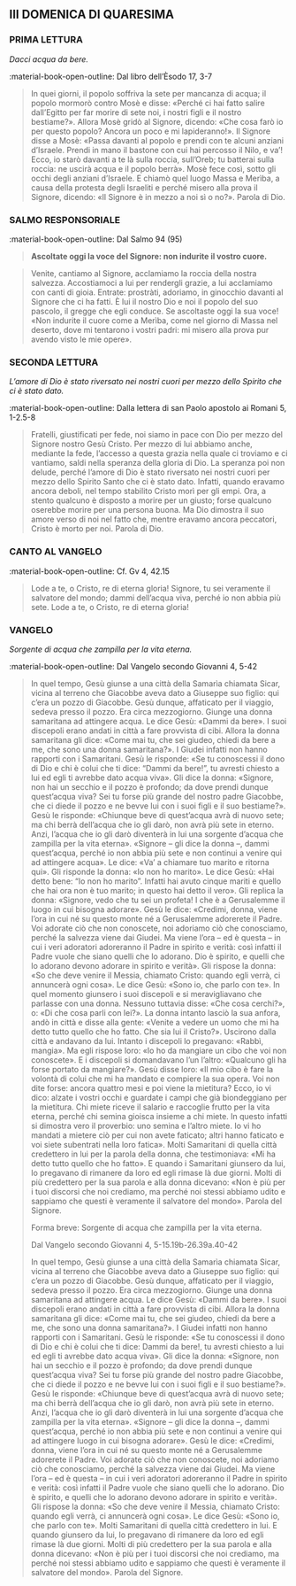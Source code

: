 ## III DOMENICA DI QUARESIMA
> 
### PRIMA LETTURA
*Dacci acqua da bere.*

:material-book-open-outline: Dal libro dell’Èsodo
17, 3-7

> In quei giorni, il popolo soffriva la sete per mancanza di acqua; il popolo mormorò contro Mosè e disse: «Perché ci hai fatto salire dall’Egitto per far morire di sete noi, i nostri figli e il nostro bestiame?». Allora Mosè gridò al Signore, dicendo: «Che cosa farò io per questo popolo? Ancora un poco e mi lapideranno!». Il Signore disse a Mosè: «Passa davanti al popolo e prendi con te alcuni anziani d’Israele. Prendi in mano il bastone con cui hai percosso il Nilo, e va’! Ecco, io starò davanti a te là sulla roccia, sull’Oreb; tu batterai sulla roccia: ne uscirà acqua e il popolo berrà». Mosè fece così, sotto gli occhi degli anziani d’Israele. E chiamò quel luogo Massa e Merìba, a causa della protesta degli Israeliti e perché misero alla prova il Signore, dicendo: «Il Signore è in mezzo a noi sì o no?». Parola di Dio.
> 
### SALMO RESPONSORIALE
:material-book-open-outline: Dal Salmo 94 (95)

>**Ascoltate oggi la voce del Signore: non indurite il vostro cuore.**

> Venite, cantiamo al Signore,
> acclamiamo la roccia della nostra salvezza.
> Accostiamoci a lui per rendergli grazie,
> a lui acclamiamo con canti di gioia.
> Entrate: prostràti, adoriamo,
> in ginocchio davanti al Signore che ci ha fatti.
> È lui il nostro Dio
> e noi il popolo del suo pascolo,
> il gregge che egli conduce.
> Se ascoltaste oggi la sua voce!
> «Non indurite il cuore come a Merìba,
> come nel giorno di Massa nel deserto,
> dove mi tentarono i vostri padri:
> mi misero alla prova
> pur avendo visto le mie opere».
> 
### SECONDA LETTURA
*L’amore di Dio è stato riversato nei nostri cuori per mezzo dello Spirito che ci è stato dato.*

:material-book-open-outline: Dalla lettera di san Paolo apostolo ai Romani
5, 1-2.5-8

> Fratelli, giustificati per fede, noi siamo in pace con Dio per mezzo del Signore nostro Gesù Cristo. Per mezzo di lui abbiamo anche, mediante la fede, l’accesso a questa grazia nella quale ci troviamo e ci vantiamo, saldi nella speranza della gloria di Dio. La speranza poi non delude, perché l’amore di Dio è stato riversato nei nostri cuori per mezzo dello Spirito Santo che ci è stato dato. Infatti, quando eravamo ancora deboli, nel tempo stabilito Cristo morì per gli empi. Ora, a stento qualcuno è disposto a morire per un giusto; forse qualcuno oserebbe morire per una persona buona. Ma Dio dimostra il suo amore verso di noi nel fatto che, mentre eravamo ancora peccatori, Cristo è morto per noi. Parola di Dio.
> 
### CANTO AL VANGELO
:material-book-open-outline: Cf. Gv 4, 42.15

> Lode a te, o Cristo, re di eterna gloria!
> Signore, tu sei veramente il salvatore del mondo;
> dammi dell’acqua viva, perché io non abbia più sete.
> Lode a te, o Cristo, re di eterna gloria!
> 
### VANGELO
*Sorgente di acqua che zampilla per la vita eterna.*

:material-book-open-outline: Dal Vangelo secondo Giovanni
4, 5-42

> In quel tempo, Gesù giunse a una città della Samarìa chiamata Sicar, vicina al terreno che Giacobbe aveva dato a Giuseppe suo figlio: qui c’era un pozzo di Giacobbe. Gesù dunque, affaticato per il viaggio, sedeva presso il pozzo. Era circa mezzogiorno. Giunge una donna samaritana ad attingere acqua. Le dice Gesù: «Dammi da bere». I suoi discepoli erano andati in città a fare provvista di cibi. Allora la donna samaritana gli dice: «Come mai tu, che sei giudeo, chiedi da bere a me, che sono una donna samaritana?». I Giudei infatti non hanno rapporti con i Samaritani. Gesù le risponde: «Se tu conoscessi il dono di Dio e chi è colui che ti dice: “Dammi da bere!”, tu avresti chiesto a lui ed egli ti avrebbe dato acqua viva». Gli dice la donna: «Signore, non hai un secchio e il pozzo è profondo; da dove prendi dunque quest’acqua viva? Sei tu forse più grande del nostro padre Giacobbe, che ci diede il pozzo e ne bevve lui con i suoi figli e il suo bestiame?». Gesù le risponde: «Chiunque beve di quest’acqua avrà di nuovo sete; ma chi berrà dell’acqua che io gli darò, non avrà più sete in eterno. Anzi, l’acqua che io gli darò diventerà in lui una sorgente d’acqua che zampilla per la vita eterna». «Signore – gli dice la donna –, dammi quest’acqua, perché io non abbia più sete e non continui a venire qui ad attingere acqua». Le dice: «Va’ a chiamare tuo marito e ritorna qui». Gli risponde la donna: «Io non ho marito». Le dice Gesù: «Hai detto bene: “Io non ho marito”. Infatti hai avuto cinque mariti e quello che hai ora non è tuo marito; in questo hai detto il vero». Gli replica la donna: «Signore, vedo che tu sei un profeta! I che è a Gerusalemme il luogo in cui bisogna adorare». Gesù le dice: «Credimi, donna, viene l’ora in cui né su questo monte né a Gerusalemme adorerete il Padre. Voi adorate ciò che non conoscete, noi adoriamo ciò che conosciamo, perché la salvezza viene dai Giudei. Ma viene l’ora – ed è questa – in cui i veri adoratori adoreranno il Padre in spirito e verità: così infatti il Padre vuole che siano quelli che lo adorano. Dio è spirito, e quelli che lo adorano devono adorare in spirito e verità». Gli rispose la donna: «So che deve venire il Messia, chiamato Cristo: quando egli verrà, ci annuncerà ogni cosa». Le dice Gesù: «Sono io, che parlo con te». In quel momento giunsero i suoi discepoli e si meravigliavano che parlasse con una donna. Nessuno tuttavia disse: «Che cosa cerchi?», o: «Di che cosa parli con lei?». La donna intanto lasciò la sua anfora, andò in città e disse alla gente: «Venite a vedere un uomo che mi ha detto tutto quello che ho fatto. Che sia lui il Cristo?». Uscirono dalla città e andavano da lui. Intanto i discepoli lo pregavano: «Rabbì, mangia». Ma egli rispose loro: «Io ho da mangiare un cibo che voi non conoscete». E i discepoli si domandavano l’un l’altro: «Qualcuno gli ha forse portato da mangiare?». Gesù disse loro: «Il mio cibo è fare la volontà di colui che mi ha mandato e compiere la sua opera. Voi non dite forse: ancora quattro mesi e poi viene la mietitura? Ecco, io vi dico: alzate i vostri occhi e guardate i campi che già biondeggiano per la mietitura. Chi miete riceve il salario e raccoglie frutto per la vita eterna, perché chi semina gioisca insieme a chi miete. In questo infatti si dimostra vero il proverbio: uno semina e l’altro miete. Io vi ho mandati a mietere ciò per cui non avete faticato; altri hanno faticato e voi siete subentrati nella loro fatica». Molti Samaritani di quella città credettero in lui per la parola della donna, che testimoniava: «Mi ha detto tutto quello che ho fatto». E quando i Samaritani giunsero da lui, lo pregavano di rimanere da loro ed egli rimase là due giorni. Molti di più credettero per la sua parola e alla donna dicevano: «Non è più per i tuoi discorsi che noi crediamo, ma perché noi stessi abbiamo udito e sappiamo che questi è veramente il salvatore del mondo». Parola del Signore.
> 
> Forma breve:
> Sorgente di acqua che zampilla per la vita eterna.
> 
> Dal Vangelo secondo Giovanni
> 4, 5-15.19b-26.39a.40-42
> 
> In quel tempo, Gesù giunse a una città della Samarìa chiamata Sicar, vicina al terreno che Giacobbe aveva dato a Giuseppe suo figlio: qui c’era un pozzo di Giacobbe. Gesù dunque, affaticato per il viaggio, sedeva presso il pozzo. Era circa mezzogiorno. Giunge una donna samaritana ad attingere acqua. Le dice Gesù: «Dammi da bere». I suoi discepoli erano andati in città a fare provvista di cibi. Allora la donna samaritana gli dice: «Come mai tu, che sei giudeo, chiedi da bere a me, che sono una donna samaritana?». I Giudei infatti non hanno rapporti con i Samaritani. Gesù le risponde: «Se tu conoscessi il dono di Dio e chi è colui che ti dice: Dammi da bere!, tu avresti chiesto a lui ed egli ti avrebbe dato acqua viva». Gli dice la donna: «Signore, non hai un secchio e il pozzo è profondo; da dove prendi dunque quest’acqua viva? Sei tu forse più grande del nostro padre Giacobbe, che ci diede il pozzo e ne bevve lui con i suoi figli e il suo bestiame?». Gesù le risponde: «Chiunque beve di quest’acqua avrà di nuovo sete; ma chi berrà dell’acqua che io gli darò, non avrà più sete in eterno. Anzi, l’acqua che io gli darò diventerà in lui una sorgente d’acqua che zampilla per la vita eterna». «Signore – gli dice la donna –, dammi quest’acqua, perché io non abbia più sete e non continui a venire qui ad attingere luogo in cui bisogna adorare». Gesù le dice: «Credimi, donna, viene l’ora in cui né su questo monte né a Gerusalemme adorerete il Padre. Voi adorate ciò che non conoscete, noi adoriamo ciò che conosciamo, perché la salvezza viene dai Giudei. Ma viene l’ora – ed è questa – in cui i veri adoratori adoreranno il Padre in spirito e verità: così infatti il Padre vuole che siano quelli che lo adorano. Dio è spirito, e quelli che lo adorano devono adorare in spirito e verità». Gli rispose la donna: «So che deve venire il Messia, chiamato Cristo: quando egli verrà, ci annuncerà ogni cosa». Le dice Gesù: «Sono io, che parlo con te». Molti Samaritani di quella città credettero in lui. E quando giunsero da lui, lo pregavano di rimanere da loro ed egli rimase là due giorni. Molti di più credettero per la sua parola e alla donna dicevano: «Non è più per i tuoi discorsi che noi crediamo, ma perché noi stessi abbiamo udito e sappiamo che questi è veramente il salvatore del mondo». Parola del Signore.